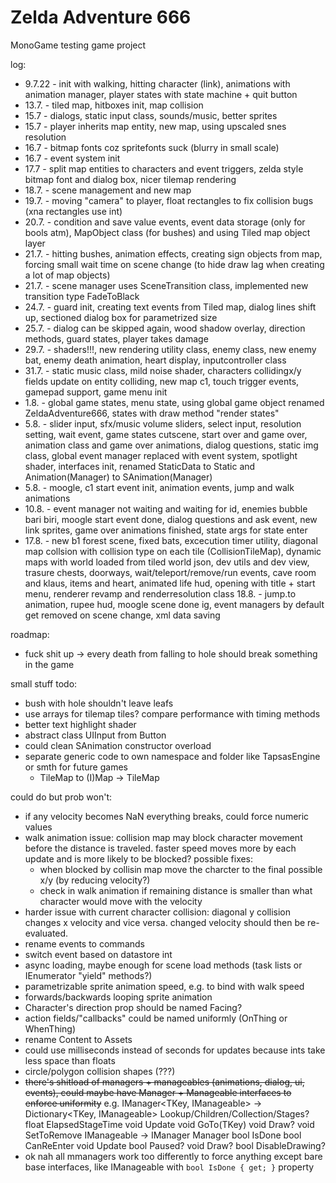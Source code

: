 # Zelda Adventure 666

MonoGame testing game project

log:
* 9.7.22 - init with walking, hitting character (link), animations with animation manager, player states with state machine + quit button
* 13.7. - tiled map, hitboxes init, map collision
* 15.7 - dialogs, static input class, sounds/music, better sprites
* 15.7 - player inherits map entity, new map, using upscaled snes resolution
* 16.7 - bitmap fonts coz spritefonts suck (blurry in small scale)
* 16.7 - event system init
* 17.7 - split map entities to characters and event triggers, zelda style bitmap font and dialog box, nicer tilemap rendering
* 18.7. - scene management and new map
* 19.7. - moving "camera" to player, float rectangles to fix collision bugs (xna rectangles use int)
* 20.7. - condition and save value events, event data storage (only for bools atm), MapObject class (for bushes) and using Tiled map object layer
* 21.7. - hitting bushes, animation effects, creating sign objects from map, forcing small wait time on scene change (to hide draw lag when creating a lot of map objects)
* 21.7. - scene manager uses SceneTransition class, implemented new transition type FadeToBlack
* 24.7. - guard init, creating text events from Tiled map, dialog lines shift up, sectioned dialog box for parametrized size
* 25.7. - dialog can be skipped again, wood shadow overlay, direction methods, guard states, player takes damage
* 29.7. - shaders!!!, new rendering utility class, enemy class, new enemy bat, enemy death animation, heart display, inputcontroller class
* 31.7. - static music class, mild noise shader, characters collidingx/y fields update on entity colliding, new map c1, touch trigger events, gamepad support, game menu init
* 1.8. - global game states, menu state, using global game object renamed ZeldaAdventure666, states with draw method "render states"
* 5.8. - slider input, sfx/music volume sliders, select input, resolution setting, wait event, game states cutscene, start over and game over, animation class and game over animations, dialog questions, static img class, global event manager replaced with event system, spotlight shader, interfaces init, renamed StaticData to Static and Animation(Manager) to SAnimation(Manager)
* 5.8. - moogle, c1 start event init, animation events, jump and walk animations
* 10.8. - event manager not waiting and waiting for id, enemies bubble bari biri, moogle start event done, dialog questions and ask event, new link sprites, game over animations finished, state args for state enter
* 17.8. - new b1 forest scene, fixed bats, excecution timer utility, diagonal map collsion with collision type on each tile (CollisionTileMap), dynamic maps with world loaded from tiled world json, dev utils and dev view, trasure chests, doorways, wait/teleport/remove/run events, cave room and  klaus, items and heart, animated life hud, opening with title + start menu, renderer revamp and renderresolution class
18.8. - jump.to animation, rupee hud, moogle scene done ig, event managers by default get removed on scene change, xml data saving

roadmap:
* fuck shit up -> every death from falling to hole should break something in the game

small stuff todo:
* bush with hole shouldn't leave leafs
* use arrays for tilemap tiles? compare performance with timing methods
* better text highlight shader
* abstract class UIInput from Button
* could clean SAnimation constructor overload
* separate generic code to own namespace and folder like TapsasEngine or smth for future games
    - TileMap to (I)Map -> TileMap

could do but prob won't:
* if any velocity becomes NaN everything breaks, could force numeric values
* walk animation issue: collision map may block character movement before the distance is traveled. faster speed moves more by each update and is more likely to be blocked?
    possible fixes:
    - when blocked by collisin map move the charcter to the final possible x/y (by reducing velocity?)
    - check in walk animation if remaining distance is smaller than what character would move with the velocity
* harder issue with current character collision: diagonal y collision changes x velocity and vice versa. changed velocity should then be re-evaluated.  
* rename events to commands
* switch event based on datastore int
* async loading, maybe enough for scene load methods (task lists or IEnumerator "yield" methods?)
* parametrizable sprite animation speed, e.g. to bind with walk speed
* forwards/backwards looping sprite animation 
* Character's direction prop should be named Facing?
* action fields/"callbacks" could be named uniformly (OnThing or WhenThing)
* rename Content to Assets
* could use milliseconds instead of seconds for updates because ints take less space than floats
* circle/polygon collision shapes (???)
* ~~there's shitload of managers + manageables (animations, dialog, ui, events), could maybe have Manager + Manageable interfaces to enforce uniformity~~
e.g.
    IManager<TKey, IManageable>  ->
        Dictionary<TKey, IManageable> Lookup/Children/Collection/Stages?
        float ElapsedStageTime
        void Update
        void GoTo(TKey)
        void Draw?
        void SetToRemove
    IManageable ->
        IManager Manager
        bool IsDone
        bool CanReEnter
        void Update
        bool Paused?
        void Draw?
        bool DisableDrawing?
* ok nah all mmanagers work too differently to force anything except bare base interfaces, like IManageable with `bool IsDone { get; }` property